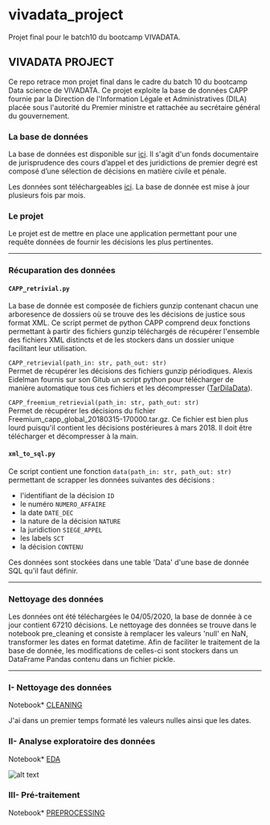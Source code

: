 # vivadata_project
Projet final pour le batch10 du bootcamp VIVADATA.

## VIVADATA PROJECT

Ce repo retrace mon projet final dans le cadre du batch 10 du bootcamp Data science de VIVADATA. Ce projet exploite la base de données CAPP fournie par la Direction de l'Information Légale et Administratives (DILA) placée sous l'autorité du Premier ministre et rattachée au secrétaire général du gouvernement.

### La base de données

La base de données est disponible sur [ici](https://www.data.gouv.fr/fr/datasets/capp/#_). Il s'agit d'un fonds documentaire de jurisprudence des cours d’appel et des juridictions de premier degré est composé d’une sélection de décisions en matière civile et pénale.

Les données sont téléchargeables [ici](https://echanges.dila.gouv.fr/OPENDATA/CAPP/). La base de donnée est mise à jour plusieurs fois par mois.

### Le projet

Le projet est de mettre en place une application permettant pour une requête données de fournir les décisions les plus pertinentes.

-------
### Récuparation des données

#### `CAPP_retrivial.py`

La base de donnée est composée de fichiers gunzip contenant chacun une arboresence de dossiers où se trouve des les décisions de justice sous format XML. Ce script permet de python CAPP comprend deux fonctions permettant à partir des fichiers gunzip téléchargés de récupérer l'ensemble des fichiers XML distincts et de les stockers dans un dossier unique facilitant leur utilisation.

`CAPP_retrievial(path_in: str, path_out: str)`<br>
Permet de récupérer les décisions des fichiers gunzip périodiques. Alexis Eidelman fournis sur son Gitub un script python pour télécharger de manière automatique tous ces fichiers et les décompresser ([TarDilaData](https://github.com/AlexisEidelman/TarDilaData)).

`CAPP_freemium_retrievial(path_in: str, path_out: str)`<br>
Permet de récupérer les décisions du fichier Freemium_capp_global_20180315-170000.tar.gz. Ce fichier est bien plus lourd puisqu'il contient les décisions postérieures à mars 2018. Il doit être télécharger et décompresser à la main.

#### `xml_to_sql.py`

Ce script contient une fonction `data(path_in: str, path_out: str)` permettant de scrapper les données suivantes des décisions :
* l'identifiant de la décision `ID`
* le numéro `NUMERO_AFFAIRE`
* la date `DATE_DEC`
* la nature de la décision `NATURE`
* la juridiction `SIEGE_APPEL`
* les labels `SCT`
* la décision `CONTENU`

Ces données sont stockées dans une table 'Data' d'une base de donnée SQL qu'il faut définir.

------------
### Nettoyage des données

Les données ont été téléchargées le 04/05/2020, la base de donnée à ce jour contient 67210 décisions. Le nettoyage des données se trouve dans le notebook pre_cleaning et consiste à remplacer les valeurs 'null' en NaN, transformer les dates en format datetime. Afin de faciliter le traitement de la base de donnée, les modifications de celles-ci sont stockers dans un DataFrame Pandas contenu dans un fichier pickle.

------------
### I- Nettoyage des données
Notebook* [CLEANING](https://github.com/leoguillaume/vivadata_project/blob/master/notebooks/CLEANING.ipynb)

J'ai dans un premier temps formaté les valeurs nulles ainsi que les dates.

### II- Analyse exploratoire des données
Notebook* [EDA](https://github.com/leoguillaume/vivadata_project/blob/master/notebooks/EDA.ipynb)

![alt text](https://github.com/leoguillaume/vivadata_project/blob/master/data_visualisations/null_values.png)

### III- Pré-traitement
Notebook* [PREPROCESSING](https://github.com/leoguillaume/vivadata_project/blob/master/notebooks/PREPROCESSING.ipynb)
